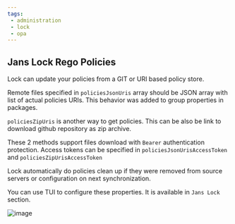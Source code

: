 ```yaml
---
tags:
 - administration
 - lock
 - opa
---
```


## Jans Lock Rego Policies

Lock can update your policies from a GIT or URI based policy store.

Remote files specified in `policiesJsonUris` array should be JSON array with list of actual policies URIs. This behavior was added to group properties in packages.

`policiesZipUris` is another way to get policies. This can be also be link to download github repository as zip archive.

These 2 methods support files download with `Bearer` authentication protection. Access tokens can be specified in `policiesJsonUrisAccessToken` and `policiesZipUrisAccessToken`

Lock automatically do policies clean up if they were removed from source servers or configuration on next synchronization.

You can use TUI to configure these properties. It is available in `Jans Lock` section.

![image](https://github.com/JanssenProject/jans/assets/39133739/b9f89441-1aef-4760-92c3-13f019209b40)


